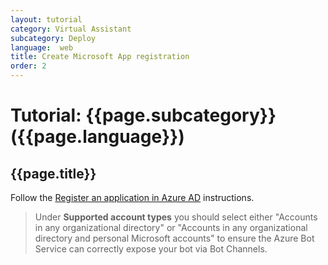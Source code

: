 ```yaml
---
layout: tutorial
category: Virtual Assistant
subcategory: Deploy
language:  web
title: Create Microsoft App registration
order: 2
---
```


# Tutorial: {{page.subcategory}} ({{page.language}})

## {{page.title}}

Follow the [Register an application in Azure AD](https://docs.microsoft.com/en-us/azure/bot-service/bot-builder-tutorial-authentication?view=azure-bot-service-3.0&tabs=aadv1#register-an-application-in-azure-ad) instructions.
> Under **Supported account types** you should select either "Accounts in any organizational directory" or "Accounts in any organizational directory and personal Microsoft accounts" to ensure the Azure Bot Service can correctly expose your bot via Bot Channels. 
